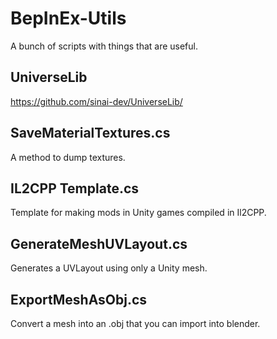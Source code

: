 # BepInEx-Utils
A bunch of scripts with things that are useful.

## UniverseLib
https://github.com/sinai-dev/UniverseLib/

## SaveMaterialTextures.cs
A method to dump textures.

## IL2CPP Template.cs
Template for making mods in Unity games compiled in Il2CPP.

## GenerateMeshUVLayout.cs
Generates a UVLayout using only a Unity mesh.

## ExportMeshAsObj.cs
Convert a mesh into an .obj that you can import into blender.
